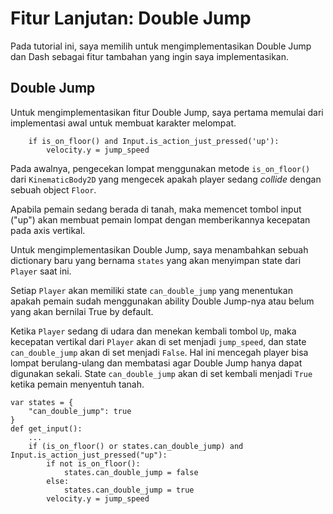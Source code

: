 # Fitur Lanjutan: Double Jump
Pada tutorial ini, saya memilih untuk mengimplementasikan Double Jump dan Dash sebagai fitur tambahan yang ingin saya implementasikan.

## Double Jump
Untuk mengimplementasikan fitur Double Jump, saya pertama memulai dari implementasi awal untuk membuat karakter melompat.

```gdscript
    if is_on_floor() and Input.is_action_just_pressed('up'):
        velocity.y = jump_speed
```

Pada awalnya, pengecekan lompat menggunakan metode `is_on_floor()` dari `KinematicBody2D` yang mengecek apakah player sedang *collide* dengan sebuah object `Floor`. 

Apabila pemain sedang berada di tanah, maka memencet tombol input ("up") akan membuat pemain lompat dengan memberikannya kecepatan pada axis vertikal.

Untuk mengimplementasikan Double Jump, saya menambahkan sebuah dictionary baru yang bernama `states` yang akan menyimpan state dari `Player` saat ini. 

Setiap `Player` akan memiliki state `can_double_jump` yang menentukan apakah pemain sudah menggunakan ability Double Jump-nya atau belum yang akan bernilai True by default.

Ketika `Player` sedang di udara dan menekan kembali tombol `Up`, maka kecepatan vertikal dari `Player` akan di set menjadi `jump_speed`, dan state `can_double_jump` akan di set menjadi `False`. Hal ini mencegah player bisa lompat berulang-ulang dan membatasi agar Double Jump hanya dapat digunakan sekali. State `can_double_jump` akan di set kembali menjadi `True` ketika pemain menyentuh tanah.

```gdscript
var states = {
	"can_double_jump": true
}
def get_input():
    ...
	if (is_on_floor() or states.can_double_jump) and Input.is_action_just_pressed("up"):
		if not is_on_floor():
			states.can_double_jump = false
		else:
			states.can_double_jump = true
		velocity.y = jump_speed

